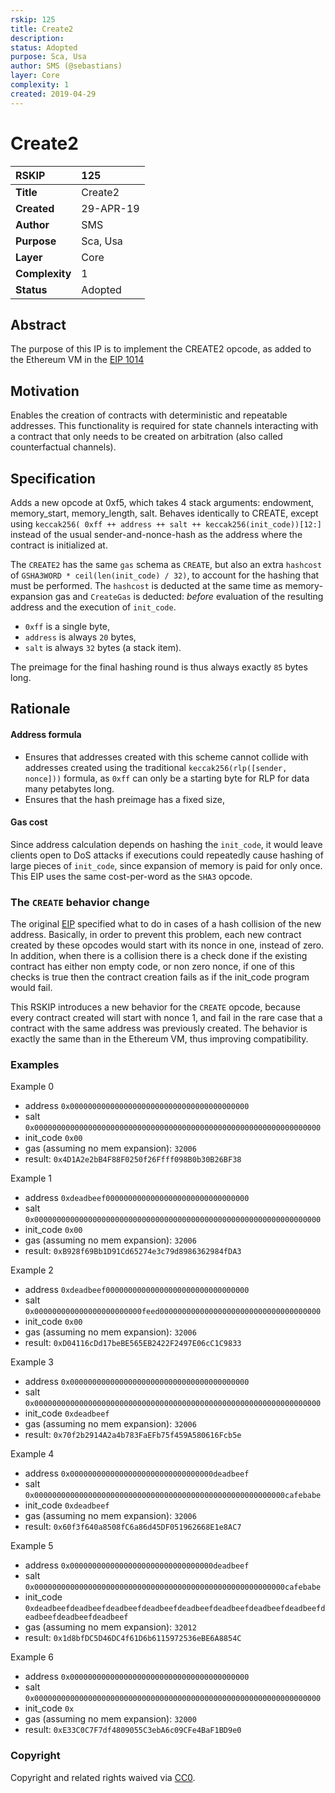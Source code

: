 ```yaml
---
rskip: 125
title: Create2
description: 
status: Adopted
purpose: Sca, Usa
author: SMS (@sebastians)
layer: Core
complexity: 1
created: 2019-04-29
---
```


# Create2

|RSKIP          |125           |
| :------------ |:-------------|
|**Title**      |Create2 |
|**Created**    |29-APR-19 |
|**Author**     | SMS |
|**Purpose**    |Sca, Usa |
|**Layer**      |Core |
|**Complexity** |1 |
|**Status**     |Adopted |

## Abstract

The purpose of this IP is to implement the CREATE2 opcode, as added to the Ethereum VM in the [EIP 1014](http://eips.ethereum.org/EIPS/eip-1014)

## Motivation

Enables the creation of contracts with deterministic and repeatable addresses. This functionality is required for state channels interacting with a contract that only needs to be created on arbitration (also called counterfactual channels).

## Specification

Adds a new opcode at 0xf5, which takes 4 stack arguments: endowment, memory_start, memory_length, salt. Behaves identically to CREATE, except using `keccak256( 0xff ++ address ++ salt ++ keccak256(init_code))[12:]` instead of the usual sender-and-nonce-hash as the address where the contract is initialized at. 

The `CREATE2` has the same `gas` schema as `CREATE`, but also an extra `hashcost` of `GSHA3WORD * ceil(len(init_code) / 32)`, to account for the hashing that must be performed. The `hashcost` is deducted at the same time as memory-expansion gas and `CreateGas` is deducted: _before_ evaluation of the resulting address and the execution of `init_code`.

- `0xff` is a single byte, 
- `address` is always `20` bytes, 
- `salt` is always `32` bytes (a stack item). 

The preimage for the final hashing round is thus always exactly `85` bytes long.


## Rationale

#### Address formula

* Ensures that addresses created with this scheme cannot collide with addresses created using the traditional `keccak256(rlp([sender, nonce]))` formula, as `0xff` can only be a starting byte for RLP for data many petabytes long.
* Ensures that the hash preimage has a fixed size,

#### Gas cost

Since address calculation depends on hashing the `init_code`, it would leave clients open to DoS attacks if executions could repeatedly cause hashing of large pieces of `init_code`, since expansion of memory is paid for only once. This EIP uses the same cost-per-word as the `SHA3` opcode. 

### The `CREATE` behavior change

The original [EIP](http://eips.ethereum.org/EIPS/eip-1014) specified what to do in cases of a hash collision of the new address. Basically, in order to prevent this problem, each new contract created by these opcodes would start with its nonce in one, instead of zero. In addition, when there is a collision there is a check done if the existing contract has either non empty code, or non zero nonce, if one of this checks is true then the contract creation fails as if the init_code program would fail. 

This RSKIP introduces a new behavior for the `CREATE` opcode, because every contract created will start with nonce 1, and fail in the rare case that a contract with the same address was previously created. The behavior is exactly the same than in the Ethereum VM, thus improving compatibility.


### Examples

Example 0
* address `0x0000000000000000000000000000000000000000`
* salt `0x0000000000000000000000000000000000000000000000000000000000000000`
* init_code `0x00`
* gas (assuming no mem expansion): `32006`
* result: `0x4D1A2e2bB4F88F0250f26Ffff098B0b30B26BF38`

Example 1
* address `0xdeadbeef00000000000000000000000000000000`
* salt `0x0000000000000000000000000000000000000000000000000000000000000000`
* init_code `0x00`
* gas (assuming no mem expansion): `32006`
* result: `0xB928f69Bb1D91Cd65274e3c79d8986362984fDA3`

Example 2
* address `0xdeadbeef00000000000000000000000000000000`
* salt `0x000000000000000000000000feed000000000000000000000000000000000000`
* init_code `0x00`
* gas (assuming no mem expansion): `32006`
* result: `0xD04116cDd17beBE565EB2422F2497E06cC1C9833`

Example 3
* address `0x0000000000000000000000000000000000000000`
* salt `0x0000000000000000000000000000000000000000000000000000000000000000`
* init_code `0xdeadbeef`
* gas (assuming no mem expansion): `32006`
* result: `0x70f2b2914A2a4b783FaEFb75f459A580616Fcb5e`

Example 4
* address `0x00000000000000000000000000000000deadbeef`
* salt `0x00000000000000000000000000000000000000000000000000000000cafebabe`
* init_code `0xdeadbeef`
* gas (assuming no mem expansion): `32006`
* result: `0x60f3f640a8508fC6a86d45DF051962668E1e8AC7`

Example 5
* address `0x00000000000000000000000000000000deadbeef`
* salt `0x00000000000000000000000000000000000000000000000000000000cafebabe`
* init_code `0xdeadbeefdeadbeefdeadbeefdeadbeefdeadbeefdeadbeefdeadbeefdeadbeefdeadbeefdeadbeefdeadbeef`
* gas (assuming no mem expansion): `32012`
* result: `0x1d8bfDC5D46DC4f61D6b6115972536eBE6A8854C`

Example 6
* address `0x0000000000000000000000000000000000000000`
* salt `0x0000000000000000000000000000000000000000000000000000000000000000`
* init_code `0x`
* gas (assuming no mem expansion): `32000`
* result: `0xE33C0C7F7df4809055C3ebA6c09CFe4BaF1BD9e0`

### Copyright

Copyright and related rights waived via [CC0](https://creativecommons.org/publicdomain/zero/1.0/).
